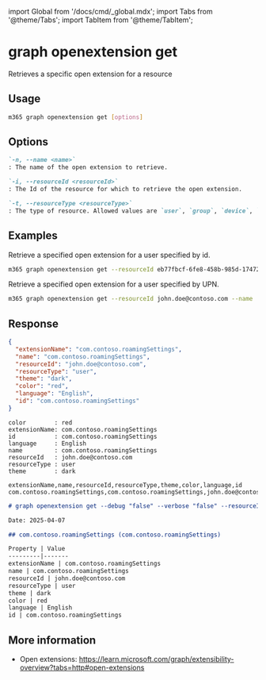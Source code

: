 <!-- DISCLAIMER: All secrets, passwords, and sensitive values in this document are examples only and not real credentials. -->
import Global from '/docs/cmd/_global.mdx';
import Tabs from '@theme/Tabs';
import TabItem from '@theme/TabItem';

# graph openextension get

Retrieves a specific open extension for a resource

## Usage

```sh
m365 graph openextension get [options]
```

## Options

```md definition-list
`-n, --name <name>`
: The name of the open extension to retrieve.

`-i, --resourceId <resourceId>`
: The Id of the resource for which to retrieve the open extension.

`-t, --resourceType <resourceType>`
: The type of resource. Allowed values are `user`, `group`, `device`, `organization`.
```

<Global />

## Examples

Retrieve a specified open extension for a user specified by id.

```sh
m365 graph openextension get --resourceId eb77fbcf-6fe8-458b-985d-1747284793bc --name 'com.contoso.roamingSettings' --resourceType user
```

Retrieve a specified open extension for a user specified by UPN.

```sh
m365 graph openextension get --resourceId john.doe@contoso.com --name 'com.contoso.roamingSettings' --resourceType user
```

## Response

<Tabs>
  <TabItem value="JSON">

  ```json
  {
    "extensionName": "com.contoso.roamingSettings",
    "name": "com.contoso.roamingSettings",
    "resourceId": "john.doe@contoso.com",
    "resourceType": "user",
    "theme": "dark",
    "color": "red",
    "language": "English",
    "id": "com.contoso.roamingSettings"
  }
  ```

  </TabItem>
  <TabItem value="Text">

  ```text
  color        : red
  extensionName: com.contoso.roamingSettings
  id           : com.contoso.roamingSettings
  language     : English
  name         : com.contoso.roamingSettings
  resourceId   : john.doe@contoso.com
  resourceType : user
  theme        : dark
  ```

  </TabItem>
  <TabItem value="CSV">

  ```csv
  extensionName,name,resourceId,resourceType,theme,color,language,id
  com.contoso.roamingSettings,com.contoso.roamingSettings,john.doe@contoso.com,user,dark,red,English,com.contoso.roamingSettings
  ```

  </TabItem>
  <TabItem value="Markdown">

  ```md
  # graph openextension get --debug "false" --verbose "false" --resourceId "john.doe@contoso.com" --resourceType "user" --name "com.contoso.roamingSettings"

  Date: 2025-04-07

  ## com.contoso.roamingSettings (com.contoso.roamingSettings)

  Property | Value
  ---------|-------
  extensionName | com.contoso.roamingSettings
  name | com.contoso.roamingSettings
  resourceId | john.doe@contoso.com
  resourceType | user
  theme | dark
  color | red
  language | English
  id | com.contoso.roamingSettings
  ```
  
  </TabItem>
</Tabs>

## More information

- Open extensions: https://learn.microsoft.com/graph/extensibility-overview?tabs=http#open-extensions
